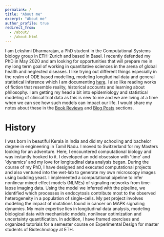 ```yaml
---
permalink: /
title: "About me"
excerpt: "About me"
author_profile: true
redirect_from:
  - /about/
  - /about.html
---
```


I am Lekshmi Dharmarajan, a PhD student in the Computational Systems biology group in ETH-Zurich and based in Basel. I recently defended my PhD in May 2020 and am looking for opportunities that will prepare me in my long term goal of working in quantitative sciences in the arena of global health and neglected diseases. I like trying out different things especially in the realm of ODE based modelling, modeling longitudinal data and general statistical inference which I am documenting [here](https://dlekshmi.github.io/RNotes/). I also like reading works of fiction that resemble reality, historical accounts and learning about philosophy. I am getting my head a bit into epidemiology and statistical modeling of clinical trial data as this is new to me and we are living at a time when we can see how such models can impact our life. I would share my notes about these in the [Book Reviews](https://dlekshmi.github.io/bookReviews/) and [Blog Posts](https://dlekshmi.github.io/year-archive/) sections. 

History
======
I was born in beautiful Kerala in India and did my schooling and bachelor degree in engineering in Tamil Nadu. I moved to Switzerland for my Masters looking for an adventure. Here, I encountered computational biology and was instantly hooked to it. I developed an odd obsession with 'time' and 'dynamics' and my love for longitudinal data analysis began. During the course of my PhD, I have designed and executed computational projects and also ventured into the wet-lab to generate my own microscopy images using budding yeast. I implemented a computational pipeline to infer nonlinear mixed effect models (NLMEs) of signaling networks from time-lapse imaging data. Using the model we inferred with the pipeline, we identified which processes in endocytosis contribute most to the observed heterogeneity in a population of single-cells. My pet project involves modeling the impact of mutations found in cancer on MAPK signaling dynamics. My main expertise lies in longitudinal data analysis, modeling biological data with mechanistic models, nonlinear optimization and uncertainty quantification.  In addition, I have framed exercises and organized tutorials for  a semester course on Experimental Design for master students of Biotechnology at ETH.
